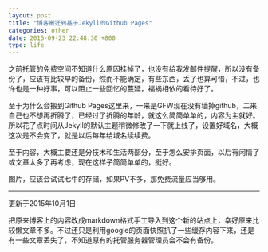 ```yaml
---
layout: post
title: "博客搬迁到基于Jekyll的Github Pages"
categories: other
date: 2015-09-23 22:48:30 +800
type: life
---
```

之前托管的免费空间不知道什么原因挂掉了，也没有给我发邮件提醒，所以没有备份了，应该有比较早的备份，然而不能确定，有些东西，丢了也算可惜，不过，也许也是一种好事，可以阻止一些回忆的蔓延，福祸相依的看待好了。

至于为什么会搬到Github Pages这里来，一来是GFW现在没有墙掉github，二来自己也不想再折腾了，已经过了折腾的年龄，就这么简简单单的，内容为主就好。所以花了点时间从Jekyll的默认主题稍微修改了一下就上线了，设置好域名，大概这次是不会变了，就是以后每年给域名续续费。

至于内容，大概主要还是分技术和生活两部分，至于怎么安排页面，以后有闲情了或文章太多了再考虑，现在这样子简简单单的，挺好。

图片，应该会试试七牛的存储，如果PV不多，那免费流量应当够用。

--------------------------------------------
更新于2015年10月1日

把原来博客上的内容改成markdown格式手工导入到这个新的站点上，幸好原来比较懒文章不多。不过还只是利用google的页面快照扒了一些缓存内容下来，还是有一些文章丢失了，不知道原有的托管服务器管理员会不会有备份。
